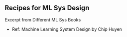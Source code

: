 ## Recipes for ML Sys Design

Excerpt from Different ML Sys Books
* Ref: Machine Learning System Design by Chip Huyen
